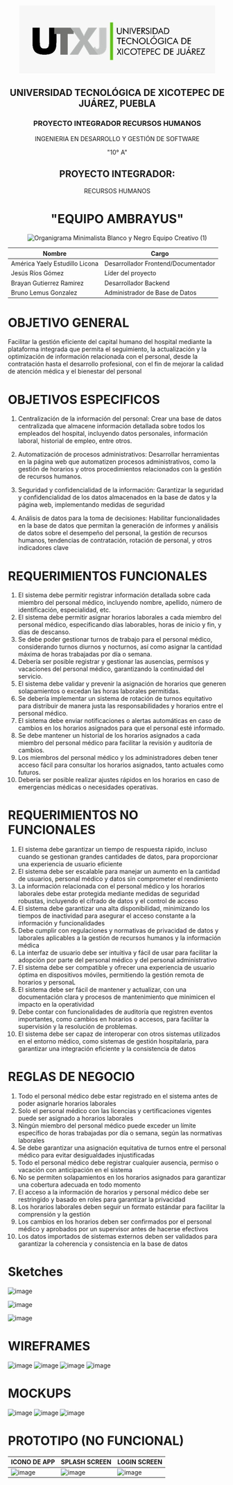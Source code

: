 <div align="center">

 ![Imagen 1](https://github.com/JonaIbarra/Recursos-Humanos/blob/America/Documentation/LOGO%20UNIVERSIDAD%201.jpeg)    


## UNIVERSIDAD TECNOLÓGICA DE XICOTEPEC DE JUÁREZ, PUEBLA
### PROYECTO INTEGRADOR RECURSOS HUMANOS
INGENIERIA EN DESARROLLO Y GESTIÓN DE SOFTWARE 

"10° A"
## PROYECTO INTEGRADOR:
RECURSOS HUMANOS 
# "EQUIPO AMBRAYUS"
![Organigrama Minimalista Blanco y Negro Equipo Creativo (1)](https://github.com/user-attachments/assets/8c85e4cb-0a91-410d-b600-9d23f1a95b82)

| Nombre          | Cargo                            |
| --------------------------- | -------------------------------- |
| América Yaely Estudillo Licona | Desarrollador Frontend/Documentador                   |
| Jesús Ríos Gómez            | Líder del proyecto |
| Brayan Gutierrez Ramirez | Desarrollador Backend |
|Bruno Lemus Gonzalez|Administrador de Base de Datos|

</div>

# OBJETIVO GENERAL
Facilitar la gestión eficiente del capital humano del hospital mediante la plataforma integrada que permita el seguimiento, la actualización y la optimización de información relacionada con el personal, desde la contratación hasta el desarrollo profesional, con el fin de mejorar la calidad de atención médica y el bienestar del personal

# OBJETIVOS ESPECIFICOS
1. Centralización de la información del personal: Crear una base de datos centralizada que almacene información detallada sobre todos los empleados del hospital, incluyendo datos personales, información laboral, historial de empleo, entre otros.

2. Automatización de procesos administrativos: Desarrollar herramientas en la página web que automatizen procesos administrativos, como la gestión de horarios y otros procedimientos relacionados con la gestión de recursos humanos.

3. Seguridad y confidencialidad de la información: Garantizar la seguridad y confidencialidad de los datos almacenados en la base de datos y la página web, implementando medidas de seguridad
4. Análisis de datos para la toma de decisiones: Habilitar funcionalidades en la base de datos que permitan la generación de informes y análisis de datos sobre el desempeño del personal, la gestión de recursos humanos, tendencias de contratación, rotación de personal, y otros indicadores clave

# REQUERIMIENTOS FUNCIONALES
1. El sistema debe permitir registrar información detallada sobre cada miembro del personal médico, incluyendo nombre, apellido, número de identificación, especialidad, etc.
2. El sistema debe permitir asignar horarios laborales a cada miembro del personal médico, especificando días laborables, horas de inicio y fin, y días de descanso.
3. Se debe poder gestionar turnos de trabajo para el personal médico, considerando turnos diurnos y nocturnos, así como asignar la cantidad máxima de horas trabajadas por día o semana.
4. Debería ser posible registrar y gestionar las ausencias, permisos y vacaciones del personal médico, garantizando la continuidad del servicio.
5. El sistema debe validar y prevenir la asignación de horarios que generen solapamientos o excedan las horas laborales permitidas.
6. Se debería implementar un sistema de rotación de turnos equitativo para distribuir de manera justa las responsabilidades y horarios entre el personal médico.
7. El sistema debe enviar notificaciones o alertas automáticas en caso de cambios en los horarios asignados para que el personal esté informado.
8. Se debe mantener un historial de los horarios asignados a cada miembro del personal médico para facilitar la revisión y auditoría de cambios.
9. Los miembros del personal médico y los administradores deben tener acceso fácil para consultar los horarios asignados, tanto actuales como futuros.
10. Debería ser posible realizar ajustes rápidos en los horarios en caso de emergencias médicas o necesidades operativas.

# REQUERIMIENTOS NO FUNCIONALES
1. El sistema debe garantizar un tiempo de respuesta rápido, incluso cuando se gestionan grandes cantidades de datos, para proporcionar una experiencia de usuario eficiente
2. El sistema debe ser escalable para manejar un aumento en la cantidad de usuarios, personal médico y datos sin comprometer el rendimiento
3. La información relacionada con el personal médico y los horarios laborales debe estar protegida mediante medidas de seguridad robustas, incluyendo el cifrado de datos y el control de acceso
4. El sistema debe garantizar una alta disponibilidad, minimizando los tiempos de inactividad para asegurar el acceso constante a la información y funcionalidades
5. Debe cumplir con regulaciones y normativas de privacidad de datos y laborales aplicables a la gestión de recursos humanos y la información médica
6. La interfaz de usuario debe ser intuitiva y fácil de usar para facilitar la adopción por parte del personal médico y del personal administrativo
7. El sistema debe ser compatible y ofrecer una experiencia de usuario óptima en dispositivos móviles, permitiendo la gestión remota de horarios y personaL
8. El sistema debe ser fácil de mantener y actualizar, con una documentación clara y procesos de mantenimiento que minimicen el impacto en la operatividad
9. Debe contar con funcionalidades de auditoría que registren eventos importantes, como cambios en horarios o accesos, para facilitar la supervisión y la resolución de problemas.
10. El sistema debe ser capaz de interoperar con otros sistemas utilizados en el entorno médico, como sistemas de gestión hospitalaria, para garantizar una integración eficiente y la consistencia de datos

# REGLAS DE NEGOCIO
1. Todo el personal médico debe estar registrado en el sistema antes de poder asignarle horarios laborales
2. Solo el personal médico con las licencias y certificaciones vigentes puede ser asignado a horarios laborales
3. Ningún miembro del personal médico puede exceder un límite específico de horas trabajadas por día o semana, según las normativas laborales
4. Se debe garantizar una asignación equitativa de turnos entre el personal médico para evitar desigualdades injustificadas
5. Todo el personal médico debe registrar cualquier ausencia, permiso o vacación con anticipación en el sistema
6. No se permiten solapamientos en los horarios asignados para garantizar una cobertura adecuada en todo momento
7. El acceso a la información de horarios y personal médico debe ser restringido y basado en roles para garantizar la privacidad
8. Los horarios laborales deben seguir un formato estándar para facilitar la comprensión y la gestión
9. Los cambios en los horarios deben ser confirmados por el personal médico y aprobados por un supervisor antes de hacerse efectivos
10. Los datos importados de sistemas externos deben ser validados para garantizar la coherencia y consistencia en la base de datos

#  Sketches
![image](https://github.com/user-attachments/assets/7f1d8309-a4b2-4416-b9c0-28b376b89c0b)


![image](https://github.com/user-attachments/assets/30340826-cfad-4b13-98af-83be57357840)



![image](https://github.com/user-attachments/assets/db92bea2-53d5-4dc2-acb9-8beb54be9834)

# WIREFRAMES 
![image](https://github.com/user-attachments/assets/dde4d673-ef01-4c05-8994-51a7fa30ee63)
![image](https://github.com/user-attachments/assets/bd60e215-e44a-42c4-9ef2-05e1a6b78b3e)
![image](https://github.com/user-attachments/assets/4920d353-5e55-4169-bfbd-183f4bd6aed5)
![image](https://github.com/user-attachments/assets/e901a41a-ba56-4ed6-93ac-19e9a4aab717)


# MOCKUPS
![image](https://github.com/user-attachments/assets/b1014195-e2cd-4d13-bbe7-dad8cdac8fe2)
![image](https://github.com/user-attachments/assets/79aa180a-2355-4e5c-9388-32eda43690c6)
![image](https://github.com/user-attachments/assets/e435c087-96d0-4f15-9697-bbcd0dbcc603)

# PROTOTIPO (NO FUNCIONAL)
| ICONO DE APP | SPLASH SCREEN | LOGIN SCREEN |
|------------------------|------------------------|------------------------|
| ![image](https://github.com/user-attachments/assets/00fb3e4d-8abe-4824-a17f-af96a7c3c364) | ![image](https://github.com/user-attachments/assets/7c18e9db-d422-4903-b5ab-a5112ab3c6b8) | ![image](https://github.com/user-attachments/assets/2e97093f-89b2-4cf7-aacd-3ad705e5d34d) |
